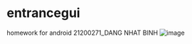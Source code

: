 # entrancegui
homework for android 21200271_DANG NHAT BINH
![image](https://github.com/user-attachments/assets/9759b6ea-c6a4-466a-b899-840dd720916e)


